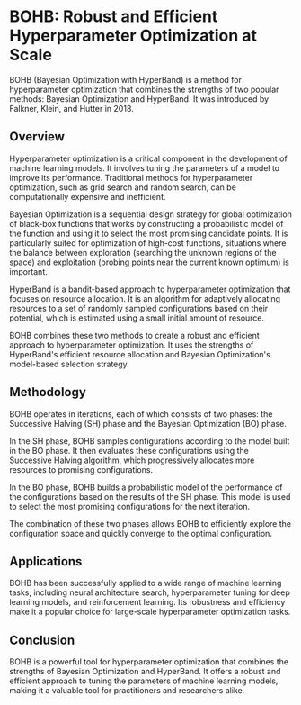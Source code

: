 # BOHB: Robust and Efficient Hyperparameter Optimization at Scale

BOHB (Bayesian Optimization with HyperBand) is a method for hyperparameter optimization that combines the strengths of two popular methods: Bayesian Optimization and HyperBand. It was introduced by Falkner, Klein, and Hutter in 2018.

## Overview

Hyperparameter optimization is a critical component in the development of machine learning models. It involves tuning the parameters of a model to improve its performance. Traditional methods for hyperparameter optimization, such as grid search and random search, can be computationally expensive and inefficient.

Bayesian Optimization is a sequential design strategy for global optimization of black-box functions that works by constructing a probabilistic model of the function and using it to select the most promising candidate points. It is particularly suited for optimization of high-cost functions, situations where the balance between exploration (searching the unknown regions of the space) and exploitation (probing points near the current known optimum) is important.

HyperBand is a bandit-based approach to hyperparameter optimization that focuses on resource allocation. It is an algorithm for adaptively allocating resources to a set of randomly sampled configurations based on their potential, which is estimated using a small initial amount of resource.

BOHB combines these two methods to create a robust and efficient approach to hyperparameter optimization. It uses the strengths of HyperBand's efficient resource allocation and Bayesian Optimization's model-based selection strategy.

## Methodology

BOHB operates in iterations, each of which consists of two phases: the Successive Halving (SH) phase and the Bayesian Optimization (BO) phase.

In the SH phase, BOHB samples configurations according to the model built in the BO phase. It then evaluates these configurations using the Successive Halving algorithm, which progressively allocates more resources to promising configurations.

In the BO phase, BOHB builds a probabilistic model of the performance of the configurations based on the results of the SH phase. This model is used to select the most promising configurations for the next iteration.

The combination of these two phases allows BOHB to efficiently explore the configuration space and quickly converge to the optimal configuration.

## Applications

BOHB has been successfully applied to a wide range of machine learning tasks, including neural architecture search, hyperparameter tuning for deep learning models, and reinforcement learning. Its robustness and efficiency make it a popular choice for large-scale hyperparameter optimization tasks.

## Conclusion

BOHB is a powerful tool for hyperparameter optimization that combines the strengths of Bayesian Optimization and HyperBand. It offers a robust and efficient approach to tuning the parameters of machine learning models, making it a valuable tool for practitioners and researchers alike.
